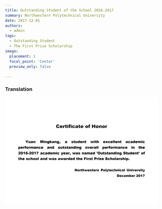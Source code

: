 ```yaml
---
title: Outstanding Student of the School 2016-2017
summary: Northwestern Polytechnical University
date: 2017-12-01
authors:
  - admin
tags:
  - Outstanding Student
  - The First Prize Scholarship
image:
  placement: 1
  focal_point: 'Center'
  preview_only: false
  
---
```



### Translation
![](./17en.png)




